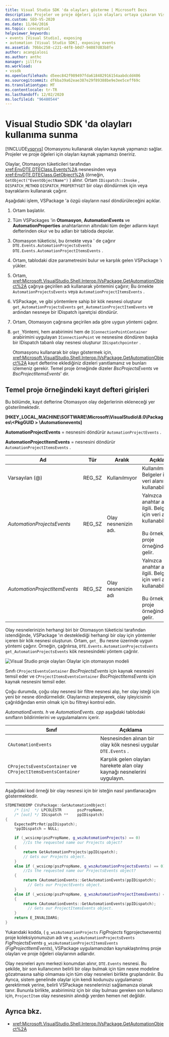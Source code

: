 ```yaml
---
title: Visual Studio SDK 'da olayları gösterme | Microsoft Docs
description: Projeler ve proje öğeleri için olayları ortaya çıkaran Visual Studio SDK yöntemleri ve kayıt defteri girişleri hakkında bilgi edinin.
ms.custom: SEO-VS-2020
ms.date: 11/04/2016
ms.topic: conceptual
helpviewer_keywords:
- events [Visual Studio], exposing
- automation [Visual Studio SDK], exposing events
ms.assetid: 70bbc258-c221-44f8-b0d7-94087d83b8fe
author: acangialosi
ms.author: anthc
manager: jillfra
ms.workload:
- vssdk
ms.openlocfilehash: d5eec842f989497fda618482916154aabdcdd406
ms.sourcegitcommit: df6ba39a62eae387e29f89388be9e3ee5ceff69c
ms.translationtype: MT
ms.contentlocale: tr-TR
ms.lasthandoff: 12/02/2020
ms.locfileid: "96480544"
---
```

# <a name="expose-events-in-the-visual-studio-sdk"></a>Visual Studio SDK 'da olayları kullanıma sunma
[!INCLUDE[vsprvs](../../code-quality/includes/vsprvs_md.md)] Otomasyonu kullanarak olayları kaynak yapmanızı sağlar. Projeler ve proje öğeleri için olayları kaynak yapmanızı öneririz.

 Olaylar, Otomasyon tüketicileri tarafından <xref:EnvDTE.DTEClass.Events%2A> nesnesinden veya <xref:EnvDTE.DTEClass.GetObject%2A> (örneğin, `GetObject("EventObjectName")` ) alınır. Ortam `IDispatch::Invoke` , `DISPATCH_METHOD` `DISPATCH_PROPERTYGET` bir olayı döndürmek için veya bayraklarını kullanarak çağırır.

 Aşağıdaki işlem, VSPackage 'a özgü olayların nasıl döndürüleceğini açıklar.

1. Ortam başlatılır.

2. Tüm VSPackages 'in **Otomasyon**, **AutomationEvents** ve **AutomationProperties** anahtarlarının altındaki tüm değer adlarını kayıt defterinden okur ve bu adları bir tabloda depolar.

3. Otomasyon tüketicisi, bu örnekte veya ' de çağırır `DTE.Events.AutomationProjectsEvents` `DTE.Events.AutomationProjectItemsEvents` .

4. Ortam, tablodaki dize parametresini bulur ve karşılık gelen VSPackage 'ı yükler.

5. Ortam, <xref:Microsoft.VisualStudio.Shell.Interop.IVsPackage.GetAutomationObject%2A> çağrıya geçirilen adı kullanarak yöntemini çağırır; Bu örnekte `AutomationProjectsEvents` veya `AutomationProjectItemsEvents` .

6. VSPackage, ve gibi yöntemlere sahip bir kök nesnesi oluşturur `get_AutomationProjectsEvents` `get_AutomationProjectItemEvents` ve ardından nesneye bir IDispatch işaretçisi döndürür.

7. Ortam, Otomasyon çağrısına geçirilen ada göre uygun yöntemi çağırır.

8. `get_`Yöntemi, hem arabirimini hem de `IConnectionPointContainer` arabirimini uygulayan `IConnectionPoint` ve nesnesine döndüren başka bir IDispatch tabanlı olay nesnesi oluşturur `IDispatchpointer` .

   Otomasyonu kullanarak bir olayı göstermek için, <xref:Microsoft.VisualStudio.Shell.Interop.IVsPackage.GetAutomationObject%2A> kayıt defterine eklediğiniz dizeleri yanıtlamanız ve bunları izlemeniz gerekir. Temel proje örneğinde dizeler *BscProjectsEvents* ve *BscProjectItemsEvents*' dir.

## <a name="registry-entries-from-the-basic-project-sample"></a>Temel proje örneğindeki kayıt defteri girişleri
 Bu bölümde, kayıt defterine Otomasyon olay değerlerinin ekleneceği yer gösterilmektedir.

 **[HKEY_LOCAL_MACHINE\SOFTWARE\Microsoft\VisualStudio\8.0\Packages\\<PkgGUID \> \Automationevents]**

 **AutomationProjectEvents** = nesnesini döndürür `AutomationProjectEvents` .

 **AutomationProjectItemEvents** = nesnesini döndürür `AutomationProjectItemsEvents` .

|Ad|Tür|Aralık|Açıklama|
|----------|----------|-----------|-----------------|
|Varsayılan (@)|REG_SZ|Kullanılmıyor|Kullanılmıyor. Belgeler için veri alanını kullanabilirsiniz.|
|*AutomationProjectsEvents*|REG_SZ|Olay nesnenizin adı.|Yalnızca anahtar adı ilgili. Belgeler için veri alanını kullanabilirsiniz.<br /><br /> Bu örnek, temel proje örneğinden gelir.|
|*AutomationProjectItemEvents*|REG_SZ|Olay nesnenizin adı|Yalnızca anahtar adı ilgili. Belgeler için veri alanını kullanabilirsiniz.<br /><br /> Bu örnek, temel proje örneğinden gelir.|

 Olay nesnelerinizin herhangi biri bir Otomasyon tüketicisi tarafından istendiğinde, VSPackage 'ın desteklediği herhangi bir olay için yöntemler içeren bir kök nesnesi oluşturun. Ortam, `get_` Bu nesne üzerinde uygun yöntemi çağırır. Örneğin, çağrılırsa, `DTE.Events.AutomationProjectsEvents` `get_AutomationProjectsEvents` kök nesnesindeki yöntem çağrılır.

 ![Visual Studio proje olayları](../../extensibility/internals/media/projectevents.gif "ProjectEvents") Olaylar için otomasyon modeli

 Sınıfı `CProjectEventsContainer` *BscProjectsEvents* için kaynak nesnesini temsil eder ve `CProjectItemsEventsContainer` *BscProjectItemsEvents* için kaynak nesnesini temsil eder.

 Çoğu durumda, çoğu olay nesnesi bir filtre nesnesi alıp, her olay isteği için yeni bir nesne döndürmelidir. Olaylarınızı ateşleyerek, olay işleyicisinin çağrıldığından emin olmak için bu filtreyi kontrol edin.

 *AutomationEvents. h* ve *AutomationEvents. cpp* aşağıdaki tablodaki sınıfların bildirimlerini ve uygulamalarını içerir.

|Sınıf|Açıklama|
|-----------|-----------------|
|`CAutomationEvents`|Nesnesinden alınan bir olay kök nesnesi uygular `DTE.Events` .|
|`CProjectsEventsContainer` ve `CProjectItemsEventsContainer`|Karşılık gelen olayları harekete alan olay kaynağı nesnelerini uygulayın.|

 Aşağıdaki kod örneği bir olay nesnesi için bir isteğin nasıl yanıtlanacağını göstermektedir.

```cpp
STDMETHODIMP CVsPackage::GetAutomationObject(
    /* [in]  */ LPCOLESTR       pszPropName,
    /* [out] */ IDispatch **    ppIDispatch)
{
    ExpectedPtrRet(ppIDispatch);
    *ppIDispatch = NULL;

    if (_wcsicmp(pszPropName, g_wszAutomationProjects) == 0)
        //Is the requested name our Projects object?
    {
        return GetAutomationProjects(ppIDispatch);
        // Gets our Projects object.
    }
    else if (_wcsicmp(pszPropName, g_wszAutomationProjectsEvents) == 0)
        //Is the requested name our ProjectsEvents object?
    {
        return CAutomationEvents::GetAutomationEvents(ppIDispatch);
          // Gets our ProjectEvents object.
    }
    else if (_wcsicmp(pszPropName, g_wszAutomationProjectItemsEvents) == 0)  //Is the requested name our ProjectsItemsEvents object?
    {
        return CAutomationEvents::GetAutomationEvents(ppIDispatch);
          // Gets our ProjectItemsEvents object.
    }
    return E_INVALIDARG;
}
```

 Yukarıdaki kodda, ( `g_wszAutomationProjects` *FigProjects* figprojectsevents) proje koleksiyonunuzun adı ve `g_wszAutomationProjectsEvents` *FigProjectsEvents* `g_wszAutomationProjectItemsEvents` (*FigProjectItemEvents*), VSPackage uygulamanızdan kaynaklaştırılmış proje olayları ve proje öğeleri olaylarının adlarıdır.

 Olay nesneleri aynı merkezi konumdan alınır, `DTE.Events` nesnesi. Bu şekilde, bir son kullanıcının belirli bir olayı bulmak için tüm nesne modeline gözatmasına sahip olmaması için tüm olay nesneleri birlikte gruplandırılır. Bu Ayrıca, sistem genelinde olaylar için kendi kodunuzu uygulamanızı gerektirmek yerine, belirli VSPackage nesnelerinizi sağlamanıza olanak tanır. Bununla birlikte, arabiriminiz için bir olay bulması gereken son kullanıcı için, `ProjectItem` olay nesnesinin alındığı yerden hemen net değildir.

## <a name="see-also"></a>Ayrıca bkz.
- <xref:Microsoft.VisualStudio.Shell.Interop.IVsPackage.GetAutomationObject%2A>
